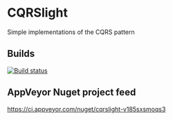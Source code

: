 # CQRSlight
Simple implementations of the CQRS pattern

## Builds
[![Build status](https://ci.appveyor.com/api/projects/status/mue5kwt3l2a9hngk?svg=true)](https://ci.appveyor.com/project/Valeriy1991/cqrslight)

## AppVeyor Nuget project feed
https://ci.appveyor.com/nuget/cqrslight-v185sxsmoqs3